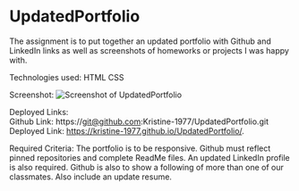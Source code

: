 # UpdatedPortfolio
The assignment is to put together an updated portfolio with Github and LinkedIn links as well as screenshots of 
homeworks or projects I was happy with.

Technologies used:
HTML
CSS

Screenshot:
<img src="./Image/UpdatedPortfolio Screenshot.png" alt="Screenshot of UpdatedPortfolio">

Deployed Links:  
Github Link: https://git@github.com:Kristine-1977/UpdatedPortfolio.git
Deployed Link:  https://kristine-1977.github.io/UpdatedPortfolio/.

Required Criteria:
The portfolio is to be responsive. Github must reflect pinned repositories and complete ReadMe files. An updated LinkedIn profile is also required. Github is also to show 
a following of more than one of our classmates. Also include an update resume.
